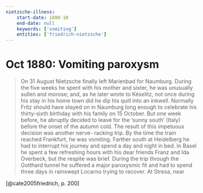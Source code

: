 ```yaml
---
nietzsche-illness:
    start-date: 1880-10
    end-date: null
    keywords: ['vomiting']
    entities: ['friedrich-nietzsche']
---
```


# Oct 1880: Vomiting paroxysm

> On 31 August Nietzsche finally left Marienbad for Naumburg. During the five
> weeks he spent with his mother and sister, he was unusually sullen and
> morose; and, as he later wrote to Késelitz, not once during his stay in his
> home town did he dip his quill into an inkwell. Normally Fritz should have
> stayed on in Naumburg long enough to celebrate his thirty-sixth birthday with
> his family on 15 October. But one week before, he abruptly decided to leave
> for the ‘sunny south’ (Italy) before the onset of the autumn cold. The result
> of this impetuous decision was another nerve- racking trip. By the time the
> train reached Frankfurt, he was vomiting. Farther south at Heidelberg he had
> to interrupt his journey and spend a day and night in bed. In Basel he spent
> a few refreshing hours with his dear friends Franz and Ida Overbeck, but the
> respite was brief. During the trip through the Gotthard tunnel he suffered a
> major paroxysmic fit and had to spend three days in rainswept Locarno trying
> to recover. At Stresa, near

[@cate2005friedrich, p. 200]
